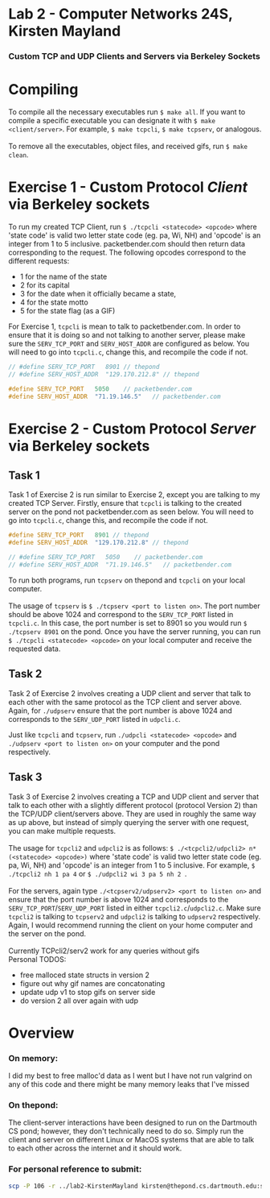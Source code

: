 # Lab 2 - Computer Networks 24S, Kirsten Mayland
### Custom TCP and UDP Clients and Servers via Berkeley Sockets

# Compiling
To compile all the necessary executables run `$ make all`. If you want to compile a specific executable you can designate it with `$ make <client/server>`. For example, `$ make tcpcli`, `$ make tcpserv`, or analogous. \
\
To remove all the executables, object files, and received gifs, run `$ make clean`.

# Exercise 1 - Custom Protocol _Client_ via Berkeley sockets

To run my created TCP Client, run `$ ./tcpcli <statecode> <opcode>` where 'state code' is valid two letter state code (eg. pa, Wi, NH) and 'opcode' is an integer from 1 to 5 inclusive. packetbender.com should then return data corresponding to the request. The following opcodes correspond to the different requests:
* 1 for the name of the state
* 2 for its capital
* 3 for the date when it officially became a state,
* 4 for the state motto
* 5 for the state flag (as a GIF)

For Exercise 1, `tcpcli` is mean to talk to packetbender.com. In order to ensure that it is doing so and not talking to another server, please make sure the `SERV_TCP_PORT` and `SERV_HOST_ADDR` are configured as below. You will need to go into `tcpcli.c`, change this, and recompile the code if not.
```c
// #define SERV_TCP_PORT   8901 // thepond
// #define SERV_HOST_ADDR  "129.170.212.8" // thepond

#define SERV_TCP_PORT   5050    // packetbender.com
#define SERV_HOST_ADDR  "71.19.146.5"   // packetbender.com
```
# Exercise 2 - Custom Protocol _Server_ via Berkeley sockets
## Task 1
Task 1 of Exercise 2 is run similar to Exercise 2, except you are talking to my created TCP Server. Firstly, ensure that `tcpcli` is talking to the created server on the pond not packetbender.com as seen below. You will need to go into `tcpcli.c`, change this, and recompile the code if not.
```c
#define SERV_TCP_PORT   8901 // thepond
#define SERV_HOST_ADDR  "129.170.212.8" // thepond

// #define SERV_TCP_PORT   5050    // packetbender.com
// #define SERV_HOST_ADDR  "71.19.146.5"   // packetbender.com
```
To run both programs, run `tcpserv` on thepond and `tcpcli` on your local computer. \
\
The usage of `tcpserv` is `$ ./tcpserv <port to listen on>`. The port number should be above 1024 and correspond to the `SERV_TCP_PORT` listed in `tcpcli.c`. In this case, the port number is set to 8901 so you would run `$ ./tcpserv 8901` on the pond. Once you have the server running, you can run `$ ./tcpcli <statecode> <opcode>` on your local computer and receive the requested data.

## Task 2
Task 2 of Exercise 2 involves creating a UDP client and server that talk to each other with the same protocol as the TCP client and server above. Again, for `./udpserv` ensure that the port number is above 1024 and corresponds to the `SERV_UDP_PORT` listed in `udpcli.c`.

Just like `tcpcli` and `tcpserv`, run `./udpcli <statecode> <opcode>` and `./udpserv <port to listen on>` on your computer and the pond respectively.

## Task 3
Task 3 of Exercise 2 involves creating a TCP and UDP client and server that talk to each other with a slightly different protocol (protocol Version 2) than the TCP/UDP client/servers above. They are used in roughly the same way as up above, but instead of simply querying the server with one request, you can make multiple requests. \
\
The usage for `tcpcli2` and `udpcli2` is as follows: `$ ./<tcpcli2/udpcli2> n*(<statecode> <opcode>)` where 'state code' is valid two letter state code (eg. pa, Wi, NH) and 'opcode' is an integer from 1 to 5 inclusive. For example, `$ ./tcpcli2 nh 1 pa 4` or `$ ./udpcli2 wi 3 pa 5 nh 2 `. \
\
For the servers, again type `./<tcpserv2/udpserv2> <port to listen on>` and ensure that the port number is above 1024 and corresponds to the `SERV_TCP_PORT`/`SERV_UDP_PORT` listed in either `tcpcli2.c`/`udpcli2.c`. Make sure `tcpcli2` is talking to `tcpserv2` and `udpcli2` is talking to `udpserv2` respectively. Again, I would recommend running the client on your home computer and the server on the pond. \
\
Currently TCPcli2/serv2 work for any queries without gifs
\
Personal TODOS:
* free malloced state structs in version 2
* figure out why gif names are concatonating
* update udp v1 to stop gifs on server side
* do version 2 all over again with udp

# Overview
### On memory:
I did my best to free malloc'd data as I went but I have not run valgrind on any of this code and there might be many memory leaks that I've missed

### On thepond:
The client-server interactions have been designed to run on the Dartmouth CS pond; however, they don't technically need to do so. Simply run the client and server on different Linux or MacOS systems that are able to talk to each other across the internet and it should work.

### For personal reference to submit:
```bash
scp -P 106 -r ../lab2-KirstenMayland kirsten@thepond.cs.dartmouth.edu:submissions/lab2
```